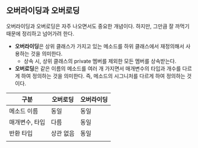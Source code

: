 ## 오버라이딩과 오버로딩

오버라이딩과 오버로딩은 자주 나오면서도 중요한 개념이다. 하지만, 그만큼 잘 까먹기 때문에 정리하고 넘어가려 한다.



- **오버라이딩**은 상위 클래스가 가지고 있는 메소드를 하위 클래스에서 재정의해서 사용하는 것을 의미한다.
  - 상속 시, 상위 클래스의 private 멤버를 제외한 모든 멤버를 상속받는다. 
- **오버로딩**은 같은 이름의 메소드를 여러 개 가지면서 매개변수의 타입과 개수를 다르게 하여 정의하는 것을 의미한다. 즉, 메소드의 시그니처를 다르게 하여 정의하는 것이다. 



| 구분           | 오버로딩  | 오버라이딩 |
| -------------- | --------- | ---------- |
| 메소드 이름    | 동일      | 동일       |
| 매개변수, 타입 | 다름      | 동일       |
| 반환 타입      | 상관 없음 | 동일       |
|                |           |            |

